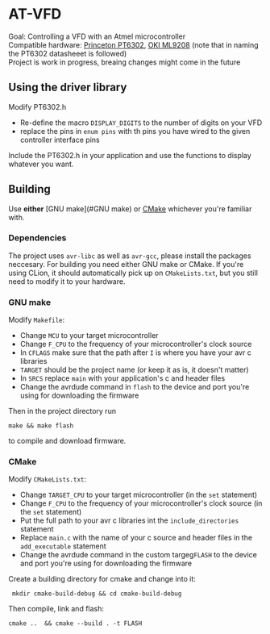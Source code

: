 # AT-VFD
Goal: Controlling a VFD with an Atmel microcontroller
<br>
Compatible hardware: [Princeton PT6302](https://pdf1.alldatasheet.com/datasheet-pdf/view/391603/PTC/PT6302.html), [OKI ML9208](https://pdf1.alldatasheet.com/datasheet-pdf/view/135132/OKI/ML9208.html) (note that in naming the PT6302 datasheeet is followed)
<br>
Project is work in progress, breaing changes might come in the future

## Using the driver library
Modify PT6302.h
- Re-define the macro `DISPLAY_DIGITS` to the number of digits on your VFD
- replace the pins in `enum pins` with th pins you have wired to the given controller interface pins 

Include the PT6302.h in your application and use the functions to display whatever you want.

## Building
Use **either** [GNU make](#GNU make) or [CMake](#CMake) whichever you're familiar with.
### Dependencies
The project uses `avr-libc` as well as `avr-gcc`, please install the packages neccesary. For building you need either GNU make or CMake.
If you're using CLion, it should automatically pick up on `CMakeLists.txt`, but you still need to modify it to your hardware.

### GNU make
Modify `Makefile`:
- Change `MCU` to your target microcontroller
- Change `F_CPU` to the frequency of your microcontroller's clock source
- In `CFLAGS` make sure that the path after `I` is where you have your avr c libraries
- `TARGET` should be the project name (or keep it as is, it doesn't matter)
- In `SRCS` replace `main` with your application's c and header files
- Change the avrdude command in `flash` to the device and port you're using for downloading the firmware

Then in the project directory run 
```shell
make && make flash
``` 
to compile and download firmware.

### CMake
Modify `CMakeLists.txt`:
- Change `TARGET_CPU` to your target microcontroller (in the `set` statement)
- Change `F_CPU` to the frequency of your microcontroller's clock source (in the `set` statement)
- Put the full path to your avr c libraries int the `include_directories` statement
- Replace `main.c` with the name of your c source and header files in the `add_executable` statement 
- Change the avrdude command in the custom targeg`FLASH` to the device and port you're using for downloading the firmware

Create a building directory for cmake and change into it: 
```shell
 mkdir cmake-build-debug && cd cmake-build-debug
 ```
Then compile, link and flash:
```shell
cmake ..  && cmake --build . -t FLASH
```
